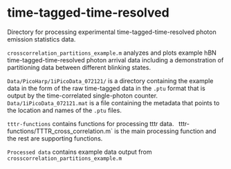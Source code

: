 # time-tagged-time-resolved

Directory for processing experimental time-tagged-time-resolved photon emission statistics data.

`crosscorrelation_partitions_example.m` analyzes and plots example hBN time-tagged-time-resolved photon arrival data including a demonstration of partitioning data between different blinking states.

`Data/PicoHarp/1iPicoData_072121/` is a directory containing the example data in the form of the raw time-tagged data in the `.ptu` format that is output by the time-correlated single-photon counter.
`Data/1iPicoData_072121.mat` is a file containing the metadata that points to the location and names of the `.ptu` files.

`tttr-functions` contains functions for processing tttr data. ` `tttr-functions/TTTR_cross_correlation.m` is the main processing function and the rest are supporting functions.

`Processed data` contains example data output from `crosscorrelation_partitions_example.m`



